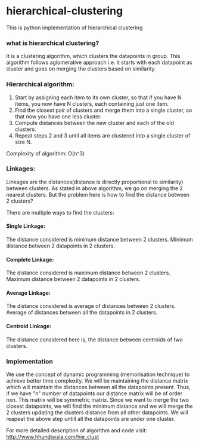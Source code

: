 # hierarchical-clustering
This is python implementation of hierarchical clustering

### what is hierarchical clustering?
It is a clustering algorithm, which clusters the datapoints in group. This algorithm follows aglomerative approach i.e. it starts with each datapoint as cluster and goes on merging the clusters based on similarity.

### Hierarchical algorithm:
1. Start by assigning each item to its own cluster, so that if you have N items, you now have N clusters, each containing just one item. 
2. Find the closest pair of clusters and merge them into a single cluster, so that now you have one less cluster.
3. Compute distances between the new cluster and each of the old clusters.
4. Repeat steps 2 and 3 until all items are clustered into a single cluster of size N.

Complexity of algorithm: O(n^3)

### Linkages:
Linkages are the distances(distance is directly proportional to similarity) between clusters. As stated in above algorithm, we go on merging the 2 nearest clusters. But the problem here is how to find the distance between 2 clusters?

There are multiple ways to find the clusters:
#### Single Linkage:
The distance considered is minimum distance between 2 clusters. Minimum distance between 2 datapoints in 2 clusters.

#### Complete Linkage:
The distance considered is maximum distance between 2 clusters. Maximum distance between 2 datapoints in 2 clusters.

#### Average Linkage:
The distance considered is average of distances between 2 clusters. Average of distances between all the datapoints in 2 clusters.

#### Centroid Linkage:
The distance considered here is, the distance between centroids of two clusters.

### Implementation
We use the concept of dynamic programming (memorisation technique) to achieve better time complexity. We will be maintaining the distance matrix which will maintain the distances between all the datapoints present. Thus, if we have "n" number of datapoints our distance matrix will be of order nxn. This matrix will be symmetric matrix. Since we want to merge the two closest datapoints, we will find the minimum distance and we will merge the 2 clusters updating the clusters distance from all other datapoints. We will reapeat the above step untill all the datapoints are under one cluster.  

For more detailed description of algorithm and code visit: http://www.hhundiwala.com/hie_clust
